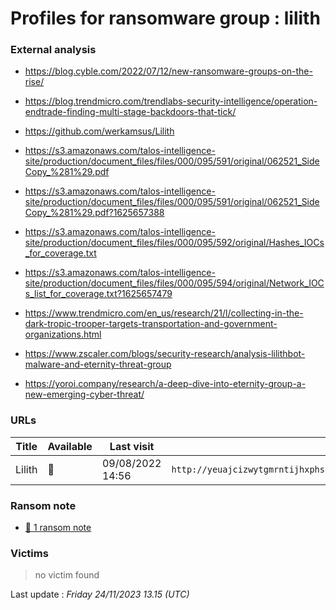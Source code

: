 # Profiles for ransomware group : **lilith**


> 

### External analysis
- https://blog.cyble.com/2022/07/12/new-ransomware-groups-on-the-rise/

- https://blog.trendmicro.com/trendlabs-security-intelligence/operation-endtrade-finding-multi-stage-backdoors-that-tick/

- https://github.com/werkamsus/Lilith

- https://s3.amazonaws.com/talos-intelligence-site/production/document_files/files/000/095/591/original/062521_SideCopy_%281%29.pdf

- https://s3.amazonaws.com/talos-intelligence-site/production/document_files/files/000/095/591/original/062521_SideCopy_%281%29.pdf?1625657388

- https://s3.amazonaws.com/talos-intelligence-site/production/document_files/files/000/095/592/original/Hashes_IOCs_for_coverage.txt

- https://s3.amazonaws.com/talos-intelligence-site/production/document_files/files/000/095/594/original/Network_IOCs_list_for_coverage.txt?1625657479

- https://www.trendmicro.com/en_us/research/21/l/collecting-in-the-dark-tropic-trooper-targets-transportation-and-government-organizations.html

- https://www.zscaler.com/blogs/security-research/analysis-lilithbot-malware-and-eternity-threat-group

- https://yoroi.company/research/a-deep-dive-into-eternity-group-a-new-emerging-cyber-threat/

### URLs
| Title | Available | Last visit | fqdn | Screenshot 
|---|---|---|---|---|
| Lilith | 🔴 | 09/08/2022 14:56 | `http://yeuajcizwytgmrntijhxphs6wn5txp2prs6rpndafbsapek3zd4ubcid.onion` | ❌ | 


### Ransom note
* [📝 1 ransom note](notes/lilith)

### Victims

> no victim found




Last update : _Friday 24/11/2023 13.15 (UTC)_

